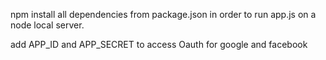 npm install all dependencies from package.json in order to run app.js on a node local server.

add APP_ID and APP_SECRET to access Oauth for google and facebook
